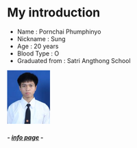 
# **My introduction**

- Name : Pornchai Phumphinyo
- Nickname : Sung
- Age : 20 years
- Blood Type : O
- Graduated from : Satri Angthong School

<img src="pic.jpg"  width ="100" height="125"/>




##### - [info page](https://6210612732.github.io) -
